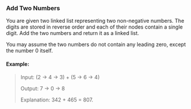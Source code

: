 ### Add Two Numbers

You are given two linked list representing two non-negative numbers. The digits are stored
in reverse order and each of their nodes contain a single digit. Add the two numbers and return
it as a linked list.

You may assume the two numbers do not contain any leading zero, except the number 0 itself.

#### Example:

>   Input:  (2 -> 4 -> 3) + (5 -> 6 -> 4)
>
>   Output: 7 -> 0 -> 8
>
>   Explanation: 342 + 465 = 807.
